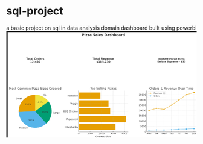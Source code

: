 # sql-project
a basic project on sql in data analysis domain
dashboard built using powerbi
![image alt](https://github.com/MadhuryaBasu/sql-project/blob/2e06c1aa3fd463e51a6ae1ccd3f704b5025f9ccf/Screenshot%202025-09-02%20231025.png)
